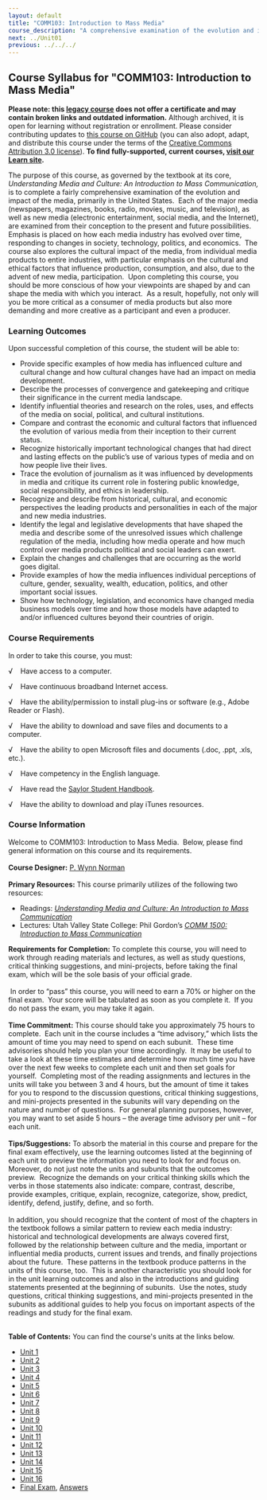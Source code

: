 ```yaml
---
layout: default
title: "COMM103: Introduction to Mass Media"
course_description: "A comprehensive examination of the evolution and impact of the media, primarily in the United States, which should lead you to reflect upon how your viewpoints are shaped by and can shape the media with which you interact."
next: ../Unit01
previous: ../../../
---
```

Course Syllabus for "COMM103: Introduction to Mass Media"
---------------------------------------------------------

**Please note: this [legacy course](https://sayloracademy.zendesk.com/hc/en-us/articles/206089967) does not offer a certificate and may contain 
broken links and outdated information.** Although archived, it is open 
for learning without registration or enrollment. Please consider contributing 
updates to [this course on GitHub](https://github.com/saylordotorg/course_comm103) 
(you can also adopt, adapt, and distribute this course under the terms of 
the [Creative Commons Attribution 3.0 license](http://creativecommons.org/licenses/by/3.0/)). **To find fully-supported, current courses, [visit our 
Learn site](https://learn.saylor.org).**

The purpose of this course, as governed by the textbook at its core,
*Understanding Media and Culture: An Introduction to Mass
Communication,* is to complete a fairly comprehensive examination of the
evolution and impact of the media, primarily in the United States.  Each
of the major media (newspapers, magazines, books, radio, movies, music,
and television), as well as new media (electronic entertainment, social
media, and the Internet), are examined from their conception to the
present and future possibilities.  Emphasis is placed on how each media
industry has evolved over time, responding to changes in society,
technology, politics, and economics.  The course also explores the
cultural impact of the media, from individual media products to entire
industries, with particular emphasis on the cultural and ethical factors
that influence production, consumption, and also, due to the advent of
new media, participation.  Upon completing this course, you should be
more conscious of how your viewpoints are shaped by and can shape the
media with which you interact.  As a result, hopefully, not only will
you be more critical as a consumer of media products but also more
demanding and more creative as a participant and even a producer.

### Learning Outcomes

Upon successful completion of this course, the student will be able to:

-   Provide specific examples of how media has influenced culture and
    cultural change and how cultural changes have had an impact on media
    development.
-   Describe the processes of convergence and gatekeeping and critique
    their significance in the current media landscape.
-   Identify influential theories and research on the roles, uses, and
    effects of the media on social, political, and cultural
    institutions.
-   Compare and contrast the economic and cultural factors that
    influenced the evolution of various media from their inception to
    their current status.
-   Recognize historically important technological changes that had
    direct and lasting effects on the public’s use of various types of
    media and on how people live their lives.
-   Trace the evolution of journalism as it was influenced by
    developments in media and critique its current role in fostering
    public knowledge, social responsibility, and ethics in leadership.
-   Recognize and describe from historical, cultural, and economic
    perspectives the leading products and personalities in each of the
    major and new media industries.
-   Identify the legal and legislative developments that have shaped the
    media and describe some of the unresolved issues which challenge
    regulation of the media, including how media operate and how much
    control over media products political and social leaders can exert.
-   Explain the changes and challenges that are occurring as the world
    goes digital.
-   Provide examples of how the media influences individual perceptions
    of culture, gender, sexuality, wealth, education, politics, and
    other important social issues.
-   Show how technology, legislation, and economics have changed media
    business models over time and how those models have adapted to
    and/or influenced cultures beyond their countries of origin.

### Course Requirements

In order to take this course, you must:  
  
 √    Have access to a computer.  
  
 √    Have continuous broadband Internet access.  
  
 √    Have the ability/permission to install plug-ins or software (e.g.,
Adobe Reader or Flash).  
  
 √    Have the ability to download and save files and documents to a
computer.  
  
 √    Have the ability to open Microsoft files and documents (.doc,
.ppt, .xls, etc.).  
  
 √    Have competency in the English language.  
  
 √    Have read the [Saylor Student
Handbook](http://www.saylor.org/site/wp-content/uploads/2012/05/Saylor-StudentHandbook.pdf).  
  
 √    Have the ability to download and play iTunes resources.

### Course Information

Welcome to COMM103: Introduction to Mass Media.  Below, please find
general information on this course and its requirements.  
    
 **Course Designer:** [P. Wynn
Norman](http://www.saylor.org/faculty-h-n/#ProfessorPWynnNorman)  
    
 **Primary Resources:** This course primarily utilizes of the following
two resources:  

-   Readings: [*Understanding Media and Culture: An Introduction to Mass
    Communication*](http://www.saylor.org/site/textbooks/Understanding%20Media%20and%20Culture.pdf)
-   Lectures: Utah Valley State College: Phil Gordon’s *[COMM 1500:
    Introduction to Mass
    Communication](http://desource.uvu.edu/videos/comm1500.php)*

**Requirements for Completion:** To complete this course, you will need
to work through reading materials and lectures, as well as study
questions, critical thinking suggestions, and mini-projects, before
taking the final exam, which will be the sole basis of your official
grade.  
    
  In order to “pass” this course, you will need to earn a 70% or higher
on the final exam.  Your score will be tabulated as soon as you complete
it.  If you do not pass the exam, you may take it again.  
    
 **Time Commitment:** This course should take you approximately 75 hours
to complete.  Each unit in the course includes a “time advisory,” which
lists the amount of time you may need to spend on each subunit.  These
time advisories should help you plan your time accordingly.  It may be
useful to take a look at these time estimates and determine how much
time you have over the next few weeks to complete each unit and then set
goals for yourself.  Completing most of the reading assignments and
lectures in the units will take you between 3 and 4 hours, but the
amount of time it takes for you to respond to the discussion questions,
critical thinking suggestions, and mini-projects presented in the
subunits will vary depending on the nature and number of questions.  For
general planning purposes, however, you may want to set aside 5 hours –
the average time advisory per unit – for each unit.  
    
 **Tips/Suggestions:** To absorb the material in this course and prepare
for the final exam effectively, use the learning outcomes listed at the
beginning of each unit to preview the information you need to look for
and focus on.  Moreover, do not just note the units and subunits that
the outcomes preview.  Recognize the demands on your critical thinking
skills which the verbs in those statements also indicate: compare,
contrast, describe, provide examples, critique, explain, recognize,
categorize, show, predict, identify, defend, justify, define, and so
forth.  
    
 In addition, you should recognize that the content of most of the
chapters in the textbook follows a similar pattern to review each media
industry: historical and technological developments are always covered
first, followed by the relationship between culture and the media,
important or influential media products, current issues and trends, and
finally projections about the future.  These patterns in the textbook
produce patterns in the units of this course, too.  This is another
characteristic you should look for in the unit learning outcomes and
also in the introductions and guiding statements presented at the
beginning of subunits.  Use the notes, study questions, critical
thinking suggestions, and mini-projects presented in the subunits as
additional guides to help you focus on important aspects of the readings
and study for the final exam.  
    

**Table of Contents:** You can find the course's units at the links below.

- [Unit 1](https://legacy.saylor.org/comm103/Unit01/)
- [Unit 2](https://legacy.saylor.org/comm103/Unit02/)
- [Unit 3](https://legacy.saylor.org/comm103/Unit03/)
- [Unit 4](https://legacy.saylor.org/comm103/Unit04/)
- [Unit 5](https://legacy.saylor.org/comm103/Unit05/)
- [Unit 6](https://legacy.saylor.org/comm103/Unit06/)
- [Unit 7](https://legacy.saylor.org/comm103/Unit07/)
- [Unit 8](https://legacy.saylor.org/comm103/Unit08/)
- [Unit 9](https://legacy.saylor.org/comm103/Unit09/)
- [Unit 10](https://legacy.saylor.org/comm103/Unit10/)
- [Unit 11](https://legacy.saylor.org/comm103/Unit11/)
- [Unit 12](https://legacy.saylor.org/comm103/Unit12/)
- [Unit 13](https://legacy.saylor.org/comm103/Unit13/)
- [Unit 14](https://legacy.saylor.org/comm103/Unit14/)
- [Unit 15](https://legacy.saylor.org/comm103/Unit15/)
- [Unit 16](https://legacy.saylor.org/comm103/Unit16/)
- [Final Exam](http://saylordotorg.github.io/LegacyExams/COMM/COMM103/COMM103-FinalExam.html), [Answers](http://saylordotorg.github.io/LegacyExams/COMM/COMM103/COMM103-FinalExam-Answers.html)

